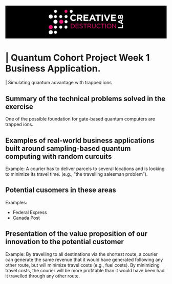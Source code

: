 ![CDL 2020 Cohort Project](../figures/CDL_logo.jpg)
# | Quantum Cohort Project Week 1 Business Application. 
| Simulating quantum advantage with trapped ions

## Summary of the technical problems solved in the exercise

One of the possible foundation for gate-based quantum computers are trapped ions.

## Examples of real-world business applications built around sampling-based quantum computing with random curcuits

Example: A courier has to deliver parcels to several locations and is looking to minimize its travel time. (e.g., “the travelling salesman problem”).

## Potential cusomers in these areas

Examples: 
- Federal Express
- Canada Post

## Presentation of the value proposition of our innovation to the potential customer

Example: By travelling to all destinations via the shortest route, a courier can generate the same revenue that it would have generated following any other route, but will minimize travel costs (e.g., fuel costs). By minimizing travel costs, the courier will be more profitable than it would have been had it travelled through any other route.
